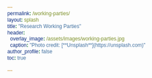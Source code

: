 ```yaml
---
permalink: /working-parties/
layout: splash
title: "Research Working Parties"
header:
  overlay_image: /assets/images/working-parties.jpg
  caption: "Photo credit: [**Unsplash**](https://unsplash.com)"
author_profile: false
toc: true

---
```


<html>

<head>
    <style>
        @import url("https://fonts.googleapis.com/css2?family=Poppins:wght@300;400;500;700;800&display=swap");
* {
  margin: 0;
  padding: 0;
  box-sizing: border-box;
  font-family: "Poppins", sans-serif;
}

body {
  display: flex;
  justify-content: center;
  align-items: center;
  flex-wrap: wrap;
  min-height: 100vh;
  background: #f8f8f9;
}

body .container {
  display: flex;
  justify-content: center;
  align-items: center;
  flex-wrap: wrap;
  max-width: 1200px;
  margin: 40px 0;
}

body .container .card {
  position: relative;
  min-width: 320px;
  height: 440px;
  box-shadow: inset 5px 5px 5px rgba(0, 0, 0, 0.2),
    inset -5px -5px 15px rgba(255, 255, 255, 0.1),
    5px 5px 15px rgba(0, 0, 0, 0.3), -5px -5px 15px rgba(255, 255, 255, 0.1);
  border-radius: 15px;
  margin: 30px;
  transition: 0.5s;
}


body .container .card:nth-child(1) .box .content a {
  background: #2196f3;
}

body .container .card:nth-child(2) .box .content a {
  background: #e91e63;
}

body .container .card:nth-child(3) .box .content a {
  background: #23c186;
}

body .container .card:nth-child(4) .box .content a {
  background: #f37c21;
}

body .container .card:nth-child(5) .box .content a {
  background: #a91ee9;
}

body .container .card:nth-child(6) .box .content a {
  background: #18caee;
}

body .container .card:nth-child(7) .box .content a {
  background: #2196f3;
}

body .container .card:nth-child(8) .box .content a {
  background: #e91e63;
}

body .container .card:nth-child(9) .box .content a {
  background: #23c186;
}

body .container .card:nth-child(10) .box .content a {
  background: #f37c21;
}

body .container .card:nth-child(11) .box .content a {
  background: #a91ee9;
}

body .container .card:nth-child(12) .box .content a {
  background: #18caee;
}
      
body .container .card:nth-child(s) .box .content a {
  background: #c1232316;
}
      
body .container .card .box {
  position: absolute;
  top: 20px;
  left: 20px;
  right: 20px;
  bottom: 20px;
  background: #2a2b2f;
  border-radius: 15px;
  display: flex;
  justify-content: center;
  align-items: center;
  overflow: hidden;
  transition: 0.5s;
}

body .container .card .box:hover {
  transform: translateY(-50px);
}

body .container .card .box:before {
  content: "";
  position: absolute;
  top: 0;
  left: 0;
  width: 50%;
  height: 100%;
  background: rgba(255, 255, 255, 0.03);
}

body .container .card .box .content {
  padding: 20px;
  text-align: center;
}

body .container .card .box .content h2 {
  position: absolute;
  top: -300px;
  right: 30px;
  font-size: 6rem;
  color: rgba(255, 255, 255, 0.1);
}

body .container .card .box .content h3 {
  font-size: 1.2rem;
  color: #fff;
  z-index: 1;
  transition: 0.5s;
  margin-bottom: 15px;
}

body .container .card .box .content p {
  font-size: 0.8rem;
  font-weight: 300;
  color: rgba(255, 255, 255, 0.9);
  z-index: 1;
  transition: 0.5s;
}

body .container .card .box .content a {
  position: relative;
  display: inline-block;
  padding: 8px 20px;
  background: black;
  border-radius: 5px;
  text-decoration: none;
  color: white;
  margin-top: 20px;
  box-shadow: 0 10px 20px rgba(0, 0, 0, 0.2);
  transition: 0.5s;
}
body .container .card .box .content a:hover {
  box-shadow: 0 10px 20px rgba(0, 0, 0, 0.6);
  background: #fff;
  color: #000;
}

    </style>
</head>

<body>
    <div class="container">
        <div class="card">
          <div class="box">
            <div class="content">
              <h2>01</h2>
              <h3>Supervised Learning</h3>
              <p>Lorem ipsum dolor sit amet consectetur adipisicing elit. Labore, totam velit? Iure nemo labore inventore?</p>
              <a href="/supervised-learning/">Read More</a>
            </div>
          </div>
        </div>
      
        <div class="card">
          <div class="box">
            <div class="content">
              <h2>02</h2>
              <h3>Federated Learning</h3>
              <p>Lorem ipsum dolor sit amet consectetur adipisicing elit. Labore, totam velit? Iure nemo labore inventore?</p>
              <a href="/federated-learning/">Read More</a>
            </div>
          </div>
        </div>
      
        <div class="card">
          <div class="box">
            <div class="content">
              <h2>03</h2>
              <h3>Natural Language</h3>
              <p>Lorem ipsum dolor sit amet consectetur adipisicing elit. Labore, totam velit? Iure nemo labore inventore?</p>
              <a href="/nlp/">Read More</a>
            </div>
          </div>
        </div>
      
      <div class="card">
          <div class="box">
            <div class="content">
              <h2>04</h2>
              <h3>Unsupervised Learning</h3>
              <p>Lorem ipsum dolor sit amet consectetur adipisicing elit. Labore, totam velit? Iure nemo labore inventore?</p>
              <a href="/unsupervised-learning/">Read More</a>
            </div>
          </div>
        </div>
      
        <div class="card">
          <div class="box">
            <div class="content">
              <h2>05</h2>
              <h3>Deep Learning</h3>
              <p>Lorem ipsum dolor sit amet consectetur adipisicing elit. Labore, totam velit? Iure nemo labore inventore?</p>
              <a href="/deep-learning/">Read More</a>
            </div>
          </div>
        </div>
      
        <div class="card">
          <div class="box">
            <div class="content">
              <h2>06</h2>
              <h3>Explainable AI</h3>
              <p>Lorem ipsum dolor sit amet consectetur adipisicing elit. Labore, totam velit? Iure nemo labore inventore?</p>
              <a href="/explainable-ai/">Read More</a>
            </div>
          </div>
        </div>
      
      <div class="card">
          <div class="box">
            <div class="content">
              <h2>07</h2>
              <h3>Data Visualisation</h3>
              <p>Lorem ipsum dolor sit amet consectetur adipisicing elit. Labore, totam velit? Iure nemo labore inventore?</p>
              <a href="/data-visualisation/">Read More</a>
            </div>
          </div>
        </div>
      
        <div class="card">
          <div class="box">
            <div class="content">
              <h2>08</h2>
              <h3>Contents and Pages</h3>
              <p>Lorem ipsum dolor sit amet consectetur adipisicing elit. Labore, totam velit? Iure nemo labore inventore?</p>
              <a href="/contents-webpages/">Read More</a>
            </div>
          </div>
        </div>
      
        <div class="card">
          <div class="box">
            <div class="content">
              <h2>09</h2>
              <h3>Embedded Insurance</h3>
              <p>Lorem ipsum dolor sit amet consectetur adipisicing elit. Labore, totam velit? Iure nemo labore inventore?</p>
              <a href="/embedded-insurance/">Read More</a>
            </div>
          </div>
        </div>
      
       <div class="card">
          <div class="box">
            <div class="content">
              <h2>10</h2>
              <h3>Statistical Learning</h3>
              <p>Lorem ipsum dolor sit amet consectetur adipisicing elit. Labore, totam velit? Iure nemo labore inventore?</p>
              <a href="/statistical-learning/">Read More</a>
            </div>
          </div>
        </div>
      
        <div class="card">
          <div class="box">
            <div class="content">
              <h2>11</h2>
              <h3>Algorithmic Fairness</h3>
              <p>Lorem ipsum dolor sit amet consectetur adipisicing elit. Labore, totam velit? Iure nemo labore inventore?</p>
              <a href="/algorithmic-fairness/">Read More</a>
            </div>
          </div>
        </div>
      
        <div class="card">
          <div class="box">
            <div class="content">
              <h2>12</h2>
              <h3>Bayesian Methods</h3>
              <p>Lorem ipsum dolor sit amet consectetur adipisicing elit. Labore, totam velit? Iure nemo labore inventore?</p>
              <a href="/bayesian-methods/">Read More</a>
            </div>
          </div>
        </div>
      
      
      </div>

</body>

</html>
